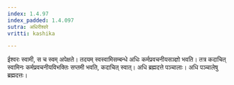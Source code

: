 ```yaml
---
index: 1.4.97
index_padded: 1.4.097
sutra: अधिरीश्वरे
vritti: kashika

---
```

ईश्वरः स्वामी, स च स्वम् अपेक्षते। तदयम् स्वस्वामिसम्बन्धे अधिः कर्मप्रवचनीयसञ्ज्ञो भवति। तत्र कदाचित् स्वामिनः कर्मप्रवचनीयविभक्तिः सप्तमी भवति, कदाचित् स्वात्। अधि ब्रह्मदत्ते पञ्चालाः। अधि पञ्चालेषु ब्रह्मदत्तः।